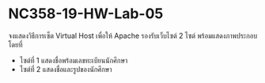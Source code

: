# NC358-19-HW-Lab-05

จงแสดงวิธีการเซ็ต Virtual Host เพื่อให้ Apache รองรับเว็บไซต์ 2 ไซต์ พร้อมแสดงภาพประกอบโดยที่
- ไซต์ที่ 1 แสดงชื่อพร้อมเลขทะเบียนนักศึกษา
- ไซต์ที่ 2 แสดงชื่อและรูปของนักศึกษา
